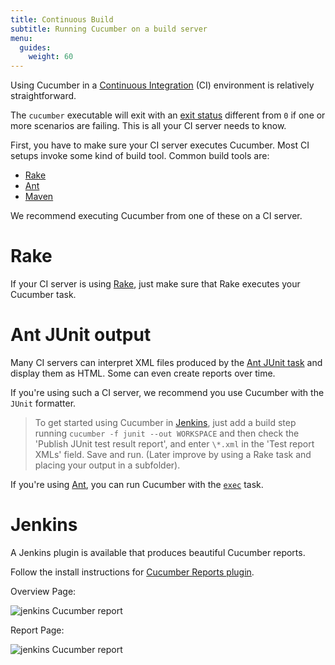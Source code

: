 ```yaml
---
title: Continuous Build
subtitle: Running Cucumber on a build server
menu:
  guides:
    weight: 60
---
```


Using Cucumber in a [Continuous Integration](http://martinfowler.com/articles/continuousIntegration.html) (CI) environment is relatively straightforward.

The `cucumber` executable will exit with an [exit status](http://en.wikipedia.org/wiki/Exit_status)
different from `0` if one or more scenarios are failing. This is all your CI
server needs to know.

First, you have to make sure your CI server executes Cucumber.
Most CI setups invoke some kind of build tool. Common build tools are:

* [Rake](https://github.com/ruby/rake)
* [Ant](http://ant.apache.org)
* [Maven](http://maven.apache.org)

We recommend executing Cucumber from one of these on a CI server.

# Rake

If your CI server is using [Rake](/tools/ruby#rake), just make sure
that Rake executes your Cucumber task.

# Ant JUnit output

Many CI servers can interpret XML files produced by the [Ant JUnit task](https://ant.apache.org/manual/Tasks/junit.html)
and display them as HTML. Some can even create reports over time.

If you're using such a CI server, we recommend you use Cucumber with the `JUnit` formatter.

> To get started using Cucumber in [Jenkins](http://jenkins-ci.org/), just add a build step running
> `cucumber -f junit --out WORKSPACE` and then check the
> 'Publish JUnit test result report', and enter `\*.xml` in the 'Test report XMLs' field.
> Save and run. (Later improve by using a Rake task and placing your output in a subfolder).

If you're using [Ant](http://ant.apache.org/), you can run Cucumber with the [`exec`](https://ant.apache.org/manual/Tasks/exec.html) task.

# Jenkins

A Jenkins plugin is available that produces beautiful Cucumber reports.

Follow the install instructions for [Cucumber Reports plugin](https://github.com/jenkinsci/cucumber-reports-plugin).

Overview Page:

![jenkins Cucumber report](https://github.com/masterthought/jenkins-cucumber-jvm-reports-plugin-java/raw/master/.README/feature-overview.png)

Report Page:

![jenkins Cucumber report](https://github.com/masterthought/jenkins-cucumber-jvm-reports-plugin-java/raw/master/.README/feature-passed.png)
